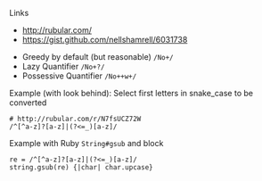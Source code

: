 Links

- http://rubular.com/
- https://gist.github.com/nellshamrell/6031738

* Greedy by default (but reasonable) `/No+/`
* Lazy Quantifier `/No+?/`
* Possessive Quantifier `/No++w+/`

Example (with look behind): Select first letters in snake_case to be converted

    # http://rubular.com/r/N7fsUCZ72W
    /^[^a-z]?[a-z]|(?<=_)[a-z]/

Example with Ruby `String#gsub` and block

    re = /^[^a-z]?[a-z]|(?<=_)[a-z]/
    string.gsub(re) {|char| char.upcase}
